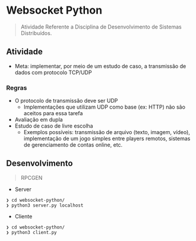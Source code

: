 # Websocket Python

> Atividade Referente a Disciplina de Desenvolvimento de Sistemas Distribuídos.

## Atividade

- Meta: implementar, por meio de um estudo de caso, a transmissão de dados com protocolo TCP/UDP

### Regras

- O protocolo de transmissão deve ser UDP
  - Implementações que utilizam UDP como base (ex: HTTP) não são aceitos para essa tarefa
- Avaliação em dupla
- Estudo de caso de livre escolha
  - Exemplos possíveis: transmissão de arquivo (texto, imagem, vídeo), implementação de um jogo simples entre players remotos, sistemas de gerenciamento de contas online, etc.

## Desenvolvimento

> RPCGEN

- Server

```console
❯ cd websocket-python/
❯ python3 server.py localhost
```

- Cliente

```console
❯ cd websocket-python/
❯ python3 client.py
```
